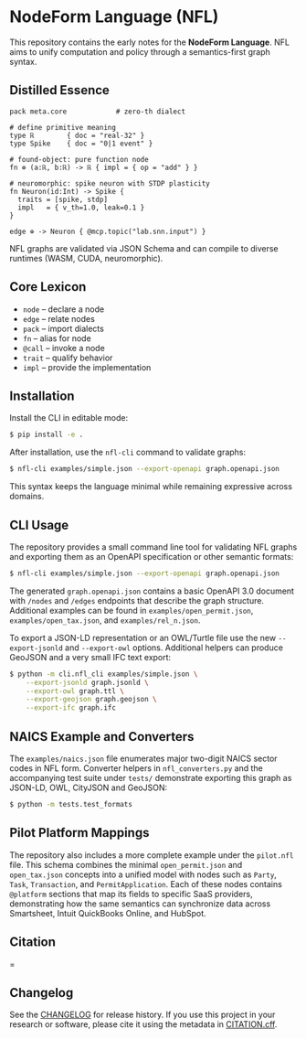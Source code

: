 # NodeForm Language (NFL)

This repository contains the early notes for the **NodeForm Language**. NFL aims to unify computation and policy through a semantics-first graph syntax.

## Distilled Essence

```
pack meta.core            # zero-th dialect

# define primitive meaning
type ℝ        { doc = "real-32" }
type Spike    { doc = "0|1 event" }

# found-object: pure function node
fn ⊕ (a:ℝ, b:ℝ) -> ℝ { impl = { op = "add" } }

# neuromorphic: spike neuron with STDP plasticity
fn Neuron(id:Int) -> Spike {
  traits = [spike, stdp]
  impl   = { v_th=1.0, leak=0.1 }
}

edge ⊕ -> Neuron { @mcp.topic("lab.snn.input") }
```

NFL graphs are validated via JSON Schema and can compile to diverse runtimes (WASM, CUDA, neuromorphic).

## Core Lexicon

* `node` – declare a node
* `edge` – relate nodes
* `pack` – import dialects
* `fn` – alias for node
* `@call` – invoke a node
* `trait` – qualify behavior
* `impl` – provide the implementation

## Installation

Install the CLI in editable mode:

```bash
$ pip install -e .
```

After installation, use the `nfl-cli` command to validate graphs:

```bash
$ nfl-cli examples/simple.json --export-openapi graph.openapi.json
```

This syntax keeps the language minimal while remaining expressive across domains.

## CLI Usage

The repository provides a small command line tool for validating NFL graphs and
exporting them as an OpenAPI specification or other semantic formats:

```bash
$ nfl-cli examples/simple.json --export-openapi graph.openapi.json
```

The generated `graph.openapi.json` contains a basic OpenAPI 3.0 document with
`/nodes` and `/edges` endpoints that describe the graph structure.
Additional examples can be found in `examples/open_permit.json`, `examples/open_tax.json`, and `examples/rel_n.json`.

To export a JSON-LD representation or an OWL/Turtle file use the new
`--export-jsonld` and `--export-owl` options. Additional helpers can produce
GeoJSON and a very small IFC text export:

```bash
$ python -m cli.nfl_cli examples/simple.json \
    --export-jsonld graph.jsonld \
    --export-owl graph.ttl \
    --export-geojson graph.geojson \
    --export-ifc graph.ifc
```

## NAICS Example and Converters

The `examples/naics.json` file enumerates major two-digit NAICS sector codes in
NFL form. Converter helpers in `nfl_converters.py` and the accompanying test
suite under `tests/` demonstrate exporting this graph as JSON-LD, OWL, CityJSON
and GeoJSON:

```bash
$ python -m tests.test_formats
```

## Pilot Platform Mappings

The repository also includes a more complete example under the `pilot.nfl` file.
This schema combines the minimal `open_permit.json` and `open_tax.json`
concepts into a unified model with nodes such as `Party`, `Task`,
`Transaction`, and `PermitApplication`. Each of these nodes contains
`@platform` sections that map its fields to specific SaaS providers,
demonstrating how the same semantics can synchronize data across Smartsheet,
Intuit QuickBooks Online, and HubSpot.

## Citation

=
## Changelog
See the [CHANGELOG](CHANGELOG.md) for release history.
If you use this project in your research or software, please cite it using the metadata in [CITATION.cff](CITATION.cff).

